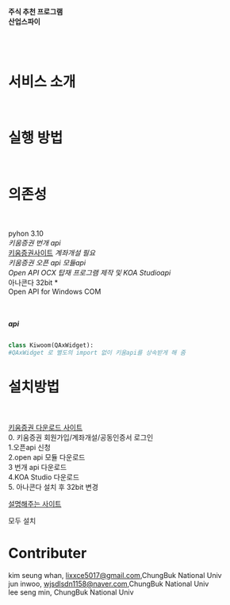 ****주식 추천 프로그램****<br/>
**산업스파이**<br/><br/><br/><br/>

# 서비스 소개<br/><br/>
  
# 실행 방법<br/><br/>

# 의존성<br/><br/>
pyhon 3.10<br/>
*키움증권 번개 api*<br/>
[키움증권사이트](https://www.kiwoom.com/h/common/event/VEventMainView?eventCode=20220074&from=138<br/>) *계좌개설 필요 *<br/>
키움증권 오픈 api 모듈api*<br/>
Open API OCX 탑재 프로그램 제작 및 KOA Studioapi*<br/>
아나콘다 32bit *<br/>
Open API for Windows COM <br/>


<br/><br/>
*****api*****
``` python 

class Kiwoom(QAxWidget): 
#QAxWidget 로 별도의 import 없이 키움api를 상속받게 해 줌


```

# 설치방법<br/><br/>
[키움증권 다운로드 사이트](https://www.kiwoom.com/h/customer/download/VOpenApiInfoView?dummyVal=0)<br/>
0. 키움증권 회원가입/계좌개설/공동인증서 로그인<br/>
1.오픈api 신청<br/>
2.open api 모듈 다운로드<br/>
3 번개 api 다운로드<br/>
4.KOA Studio 다운로드<br/>
5. 아나콘다 설치 후 32bit 변경<br/>

[설명해주는 사이트](https://losskatsu.github.io/it-infra/conda32/#4-%ED%82%A4%EC%9B%80-api-%EB%8B%A4%EC%9A%B4%EB%A1%9C%EB%93%9C)<br/>

모두 설치


# Contributer
kim seung whan, lixxce5017@gmail.com,ChungBuk National Univ <br/>
jun inwoo, wjsdlsdn1158@naver.com,ChungBuk National Univ<br/>
lee seng min, ChungBuk National Univ<br/>
